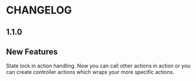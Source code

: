 CHANGELOG
===

1.1.0
--

New Features
-

State lock in action handling. Now you can call other actions in action or you can create controller actions which wraps your more specific actions.